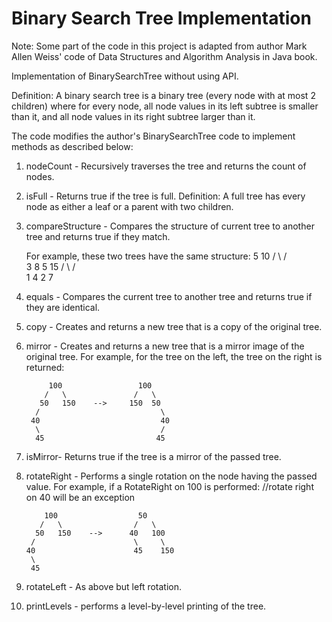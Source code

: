# Binary Search Tree Implementation

Note: Some part of the code in this project is adapted from author Mark Allen Weiss' code of Data Structures and Algorithm Analysis in Java book.

Implementation of BinarySearchTree without using API.

Definition: A binary search tree is a binary tree (every node with at most 2 children) where for every node, all node values in its left subtree is smaller than it, and all node values in its right subtree larger than it.

The code modifies the author's BinarySearchTree code to implement methods as described below:

1. nodeCount - Recursively traverses the tree and returns the count of nodes.

2. isFull - Returns true if the tree is full. Definition: A full tree has every node as either a leaf or a parent with two children.

3. compareStructure - Compares the structure of current tree to another tree and returns true if they match.

     For example, these two trees have the same structure:
            5           10
           / \         /  \
          3   8       5   15
         / \         / \
        1   4       2   7

4. equals - Compares the current tree to another tree and returns true if they are identical.

5. copy - Creates and returns a new tree that is a copy of the original tree.

6. mirror - Creates and returns a new tree that is a mirror image of the original tree. For example, for the tree on the left, the tree     on the right is returned:

            100                 100
           /   \               /   \
          50   150    -->     150  50
         /                           \
        40                           40
         \                           /
         45                         45
     
     
7. isMirror- Returns true if the tree is a mirror of the passed tree.

8. rotateRight - Performs a single rotation on the node having the passed value. For example, if a RotateRight on 100 is performed:         //rotate right on 40 will be an exception

           100                  50
          /   \                /   \
         50   150    -->      40   100
        /                      \     \
       40                      45    150
        \ 
        45



9. rotateLeft - As above but left rotation.

10. printLevels - performs a level-by-level printing of the tree.
